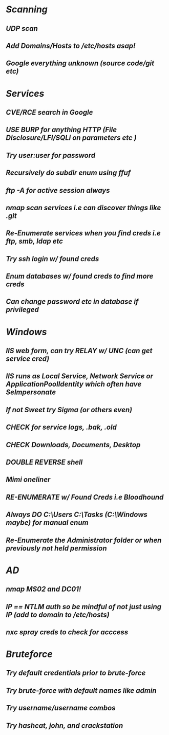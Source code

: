 # ***Scanning***

## *UDP scan*
## *Add Domains/Hosts to /etc/hosts asap!*

## *Google everything unknown (source code/git etc)*




# ***Services***
## ***CVE/RCE search in Google***

## ***USE BURP for  anything HTTP (File Disclosure/LFI/SQLi on parameters etc )***
## *Try user:user for password*

## *Recursively do subdir enum using ffuf*
## *ftp -A for active session always*

## *nmap scan services i.e can discover things like .git*

## *Re-Enumerate services when you find creds i.e ftp, smb, ldap etc* 

## *Try ssh login w/ found creds*

## ***Enum databases w/ found creds to find more creds***
## ***Can change password etc in database if privileged***


# ***Windows***

## *IIS web form, can try RELAY w/ UNC (can get service cred)*

## *IIS runs as Local Service, Network Service or ApplicationPoolIdentity which often have SeImpersonate*

## *If not Sweet try Sigma (or others even)*

## *CHECK for service logs, .bak, .old*

## *CHECK Downloads, Documents, Desktop*

## *DOUBLE REVERSE shell* 

## *Mimi oneliner*

## *RE-ENUMERATE w/ Found Creds i.e Bloodhound*

## *Always DO C:\Users C:\Tasks (C:\Windows maybe) for manual enum*

## *Re-Enumerate the Administrator folder or when previously not held permission*


# ***AD***
## ***nmap MS02 and DC01!***

## ***IP == NTLM auth so be mindful of not just using IP (add to domain to /etc/hosts)***

## ***nxc spray creds to check for acccess***


# ***Bruteforce***

## *Try default credentials prior to brute-force*
## *Try brute-force with default names like admin*
## *Try username/username combos*

## *Try hashcat, john, and crackstation*